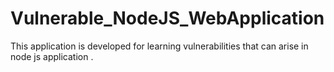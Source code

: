 # Vulnerable_NodeJS_WebApplication
This application is developed for learning vulnerabilities that can arise in  node js application . 
